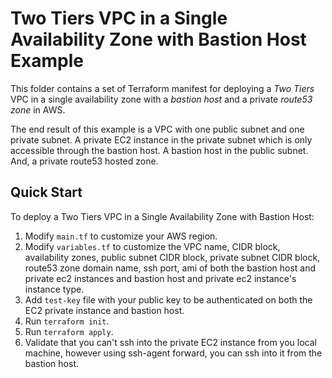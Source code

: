 # Two Tiers VPC in a Single Availability Zone with Bastion Host Example

This folder contains a set of Terraform manifest for deploying a *Two Tiers* VPC in a single availability zone with a *bastion host* and a private *route53 zone* in AWS.

The end result of this example is a VPC with one public subnet and one private subnet. A private EC2 instance in the private subnet which is only accessible through the bastion host. A bastion host in the public subnet. And, a private route53 hosted zone.

## Quick Start

To deploy a Two Tiers VPC in a Single Availability Zone with Bastion Host:

1. Modify `main.tf` to customize your AWS region.
2. Modify `variables.tf` to customize the VPC name, CIDR block, availability zones, public subnet CIDR block, private subnet CIDR block, route53 zone domain name, ssh port, ami of both the bastion host and private ec2 instances and bastion host and private ec2 instance's instance type.
3. Add `test-key` file with your public key to be authenticated on both the EC2 private instance and bastion host.
3. Run `terraform init`.
4. Run `terraform apply`.
5. Validate that you can't ssh into the private EC2 instance from you local machine, however using ssh-agent forward, you can ssh into it from the bastion host.
